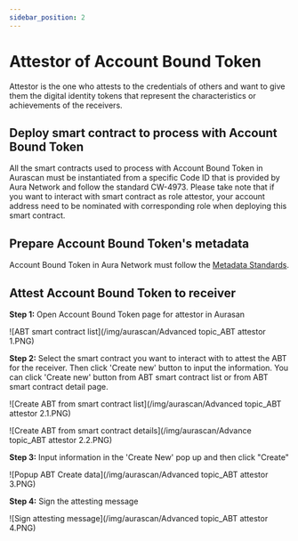 ```yaml
---
sidebar_position: 2
---
```


# Attestor of Account Bound Token

Attestor is the one who attests to the credentials of others and want to give them the digital identity tokens that represent the characteristics or achievements of the receivers.

## Deploy smart contract to process with Account Bound Token

All the smart contracts used to process with Account Bound Token in Aurascan must be instantiated from a specific Code ID that is provided by Aura Network and follow the standard CW-4973. Please take note that if you want to interact with smart contract as role attestor, your account address need to be nominated with corresponding role when deploying this smart contract. 

## Prepare Account Bound Token's metadata

Account Bound Token in Aura Network must follow the [Metadata Standards](https://docs.opensea.io/docs/metadata-standards).

## Attest Account Bound Token to receiver

**Step 1:** Open Account Bound Token page for attestor in Aurasan

![ABT smart contract list](/img/aurascan/Advanced topic_ABT attestor 1.PNG)

**Step 2:** Select the smart contract you want to interact with to attest the ABT for the receiver. Then click 'Create new' button to input the information.
You can click 'Create new' button from ABT smart contract list or from ABT smart contract detail page.

![Create ABT from smart contract list](/img/aurascan/Advanced topic_ABT attestor 2.1.PNG)

![Create ABT from smart contract details](/img/aurascan/Advance topic_ABT attestor 2.2.PNG)

**Step 3:** Input information in the 'Create New' pop up and then click "Create"

![Popup ABT Create data](/img/aurascan/Advanced topic_ABT attestor 3.PNG)

**Step 4:** Sign the attesting message

![Sign attesting message](/img/aurascan/Advanced topic_ABT attestor 4.PNG)
